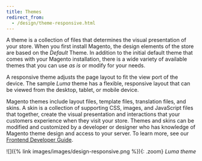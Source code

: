 ```yaml
---
title: Themes
redirect_from:
  - /design/theme-responsive.html
---
```


A theme is a collection of files that determines the visual presentation of your store. When you first install Magento, the design elements of the store are based on the _Default_ Theme. In addition to the initial default theme that comes with your Magento installation, there is a wide variety of available themes that you can use _as is_ or modify for your needs.

A responsive theme adjusts the page layout to fit the view port of the device. The sample _Luma_ theme has a flexible, responsive layout that can be viewed from the desktop, tablet, or mobile device.

Magento themes include layout files, template files, translation files, and skins. A skin is a collection of supporting CSS, images, and JavaScript files that together, create the visual presentation and interactions that your customers experience when they visit your store. Themes and skins can be modified and customized by a developer or designer who has knowledge of Magento theme design and access to your server. To learn more, see our [Frontend Developer Guide][1].

![]({% link images/images/design-responsive.png %}){: .zoom}
_Luma theme_

[1]: http://devdocs.magento.com/guides/v2.3/frontend-dev-guide/bk-frontend-dev-guide.html
